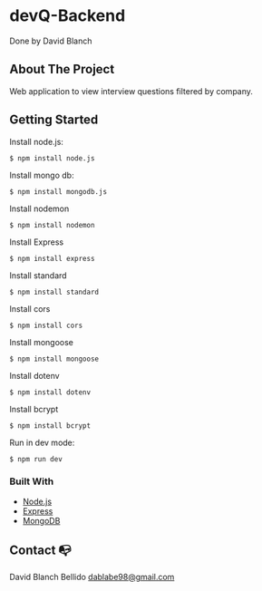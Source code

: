 # devQ-Backend
Done by David Blanch

## About The Project
Web application to view interview questions filtered by company.

## Getting Started
Install node.js:
```
$ npm install node.js
```
Install mongo db:
```
$ npm install mongodb.js
```
Install nodemon
```
$ npm install nodemon
```
Install Express
```
$ npm install express
```
Install standard
```
$ npm install standard
```
Install cors
```
$ npm install cors
```
Install mongoose
```
$ npm install mongoose
```
Install dotenv
```
$ npm install dotenv
```
Install bcrypt
```
$ npm install bcrypt
```

Run in dev mode:
```
$ npm run dev
```

### Built With
- [Node.js](https://nodejs.org/es/docs/)
- [Express](https://expressjs.com/)
- [MongoDB](https://www.mongodb.com/)

## Contact :mailbox_with_no_mail:
David Blanch Bellido dablabe98@gmail.com
